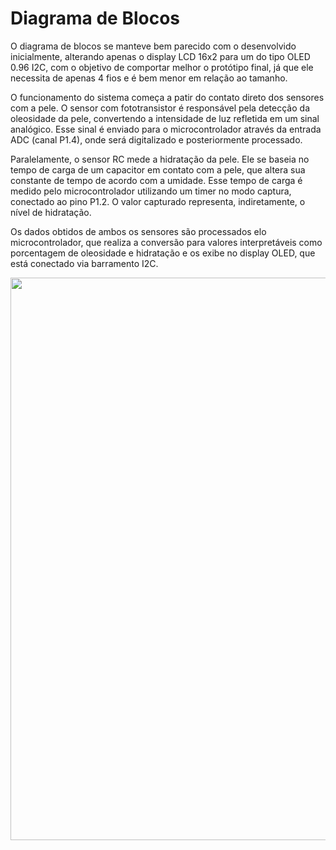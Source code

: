 # Diagrama de Blocos

O diagrama de blocos se manteve bem parecido com o desenvolvido inicialmente, alterando apenas o display LCD 16x2 para um do tipo OLED 0.96 I2C, com o objetivo de comportar melhor o protótipo final, já que ele necessita de apenas 4 fios e é bem menor em relação ao tamanho.

O funcionamento do sistema começa a patir do contato direto dos sensores com a pele. O sensor com fototransistor é responsável pela detecção da oleosidade da pele, convertendo a intensidade de luz refletida em um sinal analógico. Esse sinal é enviado para o microcontrolador através da entrada ADC (canal P1.4), onde será digitalizado e posteriormente processado.

Paralelamente, o sensor RC mede a hidratação da pele. Ele se baseia no tempo de carga de um capacitor em contato com a pele, que altera sua constante de tempo de acordo com a umidade. Esse tempo de carga é medido pelo microcontrolador utilizando um timer no modo captura, conectado ao pino P1.2. O valor capturado representa, indiretamente, o nível de hidratação.

Os dados obtidos de ambos os sensores são processados elo microcontrolador, que realiza a conversão para valores interpretáveis como porcentagem de oleosidade e hidratação e os exibe no display OLED, que está conectado via barramento I2C.

<img src="https://github.com/user-attachments/assets/efc14c64-123e-4ef4-a00c-e3ea1f21a52a" width="900">



